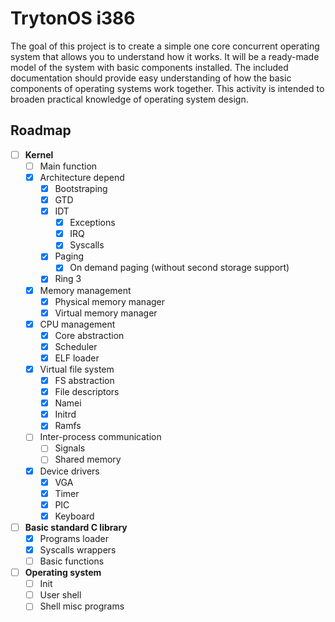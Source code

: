 # **TrytonOS i386**
The goal of this project is to create a simple one core concurrent operating system that allows you to understand how it works. It will be a ready-made model of the system with basic components installed. The included documentation should provide easy understanding of how the basic components of operating systems work together. This activity is intended to broaden practical knowledge of operating system design.

## Roadmap
- [ ] **Kernel**
    - [ ] Main function
    - [x] Architecture depend
        - [x] Bootstraping
        - [x] GTD
        - [x] IDT
            - [x] Exceptions
            - [x] IRQ
            - [x] Syscalls
        - [x] Paging
            - [x] On demand paging (without second storage support)
        - [x] Ring 3
    - [x] Memory management
        - [x] Physical memory manager
        - [x] Virtual memory manager
    - [x] CPU management
        - [x] Core abstraction
        - [x] Scheduler
        - [x] ELF loader
    - [x] Virtual file system
        - [x] FS abstraction
        - [x] File descriptors
        - [x] Namei
        - [x] Initrd
        - [x] Ramfs
    - [ ] Inter-process communication
        - [ ] Signals
        - [ ] Shared memory
    - [x] Device drivers
        - [x] VGA
        - [x] Timer
        - [x] PIC
        - [x] Keyboard
- [ ] **Basic standard C library**
    - [x] Programs loader
    - [x] Syscalls wrappers
    - [ ] Basic functions
- [ ] **Operating system**
    - [ ] Init
    - [ ] User shell
    - [ ] Shell misc programs
